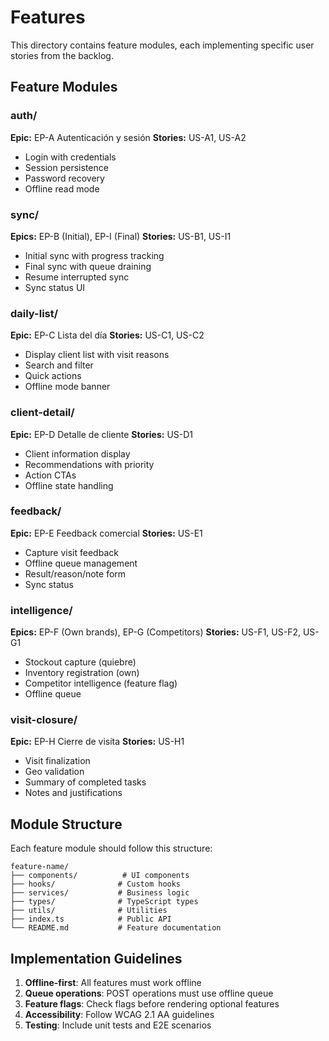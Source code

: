 # Features

This directory contains feature modules, each implementing specific user stories from the backlog.

## Feature Modules

### auth/
**Epic:** EP-A Autenticación y sesión
**Stories:** US-A1, US-A2
- Login with credentials
- Session persistence
- Password recovery
- Offline read mode

### sync/
**Epics:** EP-B (Initial), EP-I (Final)
**Stories:** US-B1, US-I1
- Initial sync with progress tracking
- Final sync with queue draining
- Resume interrupted sync
- Sync status UI

### daily-list/
**Epic:** EP-C Lista del día
**Stories:** US-C1, US-C2
- Display client list with visit reasons
- Search and filter
- Quick actions
- Offline mode banner

### client-detail/
**Epic:** EP-D Detalle de cliente
**Stories:** US-D1
- Client information display
- Recommendations with priority
- Action CTAs
- Offline state handling

### feedback/
**Epic:** EP-E Feedback comercial
**Stories:** US-E1
- Capture visit feedback
- Offline queue management
- Result/reason/note form
- Sync status

### intelligence/
**Epics:** EP-F (Own brands), EP-G (Competitors)
**Stories:** US-F1, US-F2, US-G1
- Stockout capture (quiebre)
- Inventory registration (own)
- Competitor intelligence (feature flag)
- Offline queue

### visit-closure/
**Epic:** EP-H Cierre de visita
**Stories:** US-H1
- Visit finalization
- Geo validation
- Summary of completed tasks
- Notes and justifications

## Module Structure

Each feature module should follow this structure:

```
feature-name/
├── components/          # UI components
├── hooks/              # Custom hooks
├── services/           # Business logic
├── types/              # TypeScript types
├── utils/              # Utilities
├── index.ts            # Public API
└── README.md           # Feature documentation
```

## Implementation Guidelines

1. **Offline-first**: All features must work offline
2. **Queue operations**: POST operations must use offline queue
3. **Feature flags**: Check flags before rendering optional features
4. **Accessibility**: Follow WCAG 2.1 AA guidelines
5. **Testing**: Include unit tests and E2E scenarios
